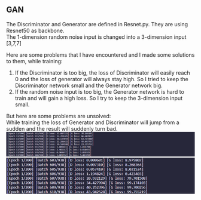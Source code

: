## GAN

The Discriminator and Generator are defined in Resnet.py. They are using Resnet50 as backbone.            
The 1-dimension random noise input is changed into a 3-dimension input [3,7,7]                




Here are some problems that I have encountered and I made some solutions to them, while training:
1. If the Discriminator is too big, the loss of Discriminator will easily reach 0 and the loss of generator will always stay high. So I tried to keep the Discriminator network small and the Generator network big.
2. If the random noise input is too big, the Generator network is hard to train and will gain a high loss. So I try to keep the 3-dimension input small.  

But here are some problems are unsolved:                
While training the loss of Generator and Discriminator will jump from a sudden and the result will suddenly turn bad.         
![loss](https://github.com/cvgroup-erke/YunyingChen/blob/main/original_gan/imgs/loss1.png)  
![loss](https://github.com/cvgroup-erke/YunyingChen/blob/main/original_gan/imgs/loss2.png)   
